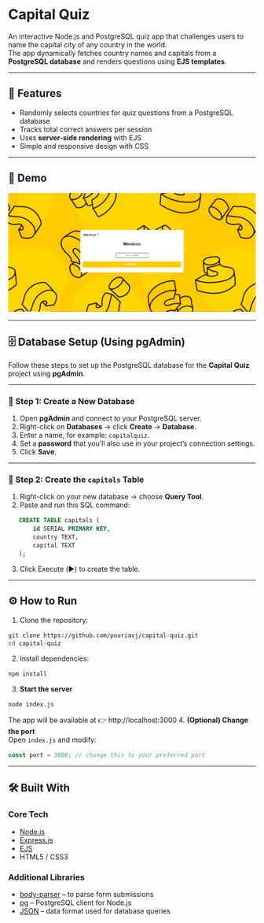 # Capital Quiz

An interactive Node.js and PostgreSQL quiz app that challenges users to name the capital city of any country in the world.  
The app dynamically fetches country names and capitals from a **PostgreSQL database** and renders questions using **EJS templates**.

---

## 🚀 Features

- Randomly selects countries for quiz questions from a PostgreSQL database  
- Tracks total correct answers per session  
- Uses **server-side rendering** with EJS  
- Simple and responsive design with CSS  

---
## 📸 Demo

![Capital Quiz Demo](./capitalQuiz.jpg)  


---

## 🗄️ Database Setup (Using pgAdmin)

Follow these steps to set up the PostgreSQL database for the **Capital Quiz** project using **pgAdmin**.

---

### 🧩 Step 1: Create a New Database
1. Open **pgAdmin** and connect to your PostgreSQL server.  
2. Right-click on **Databases** → click **Create** → **Database**.  
3. Enter a name, for example: `capitalquiz`.  
4. Set a **password** that you’ll also use in your project’s connection settings.  
5. Click **Save**.

---

### 🧱 Step 2: Create the `capitals` Table
1. Right-click on your new database → choose **Query Tool**.  
2. Paste and run this SQL command:
```sql
   CREATE TABLE capitals (
       id SERIAL PRIMARY KEY,
       country TEXT,
       capital TEXT
   );
```
3. Click Execute (▶️) to create the table.

---

## ⚙️ How to Run

1. Clone the repository:
```bash
git clone https://github.com/pouriavj/capital-quiz.git
cd capital-quiz
```
2. Install dependencies:
```bash
npm install
```
3. **Start the server**
```bash
node index.js
```
The app will be available at 👉 http://localhost:3000
4. **(Optional) Change the port**<br/>
Open `index.js` and modify:
```javascript
const port = 3000; // change this to your preferred port
```
---
## 🛠️ Built With

### Core Tech
- [Node.js](https://nodejs.org/)  
- [Express.js](https://expressjs.com/)  
- [EJS](https://ejs.co/)  
- HTML5 / CSS3  

### Additional Libraries
- [body-parser](https://www.npmjs.com/package/body-parser) – to parse form submissions  
- [pg](https://www.npmjs.com/package/pg) – PostgreSQL client for Node.js  
- [JSON](https://www.json.org/json-en.html) – data format used for database queries  




